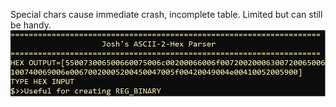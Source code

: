 Special chars cause immediate crash, incomplete table. Limited but can still be handy.
![Alt text](/png/HexParse.png "HexParse Framework")
